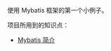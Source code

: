 使用 Mybatis 框架的第一个小例子。

项目所用到的知识点：

* [Mybatis 简介](https://blog.csdn.net/jdliyao/article/details/82752186)

